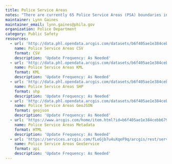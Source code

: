 ```yaml
---
title: Police Service Areas
notes: "There are currently 65 Police Service Areas (PSA) boundaries in Philadelphia with two to four per District. These boundaries replaced a much smaller boundary, Sectors in 2009. In several Districts, PSA's split Sector boundaries and therefore a historical comparison would not necessarily be accurate."
maintainer: Lynn Gaines
maintainer_email: lynn.gaines@phila.gov
organization: Police Department
category: Public Safety
resources:
  - url: 'http://data.phl.opendata.arcgis.com/datasets/b6f405ae1e384cebb679ab8eda1e096a_0.csv'
    name: Police Service Areas CSV
    format: CSV
    description: 'Update Frequency: As Needed'
  - url: 'http://data.phl.opendata.arcgis.com/datasets/b6f405ae1e384cebb679ab8eda1e096a_0.kml'
    name: Police Service Areas KML
    format: KML
    description: 'Update Frequency: As Needed'
  - url: 'http://data.phl.opendata.arcgis.com/datasets/b6f405ae1e384cebb679ab8eda1e096a_0.zip'
    name: Police Service Areas SHP
    format: shp
    description: 'Update Frequency: As Needed'
  - url: 'http://data.phl.opendata.arcgis.com/datasets/b6f405ae1e384cebb679ab8eda1e096a_0.geojson'
    name: Police Service Areas GeoJSON
    format: geojson
    description: 'Update Frequency: As Needed'
  - url: 'https://www.arcgis.com/home/item.html?id=b6f405ae1e384cebb679ab8eda1e096a'
    name: Police Service Areas Metadata
    format: HTML
    description: 'Update Frequency: As Needed'
  - url: 'https://services.arcgis.com/fLeGjb7u4uXqeF9q/arcgis/rest/services/Police_Service_Areas/FeatureServer/0/query?outFields=*&where=1%3D1'
    name: Police Service Areas GeoService
    format: api
    description: 'Update Frequency: As Needed'
---
```

